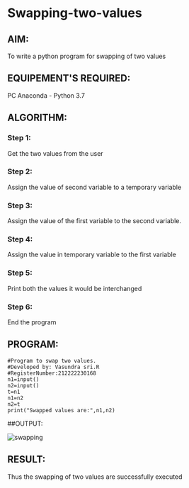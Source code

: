 # Swapping-two-values
## AIM:
To write a python program for swapping of two values
## EQUIPEMENT'S REQUIRED: 
PC
Anaconda - Python 3.7
## ALGORITHM: 
### Step 1:
Get the two values from the user
### Step 2: 
Assign the value of second variable to a temporary variable 
### Step 3: 
Assign the value of the first variable to the second variable.
### Step 4:  
Assign the value in temporary variable to the first variable
### Step 5: 
Print both the values it would be interchanged
### Step 6: 
End the program
## PROGRAM:
```
#Program to swap two values.
#Developed by: Vasundra sri.R
#RegisterNumber:212222230168
n1=input()
n2=input()
t=n1
n1=n2
n2=t
print("Swapped values are:",n1,n2)
```
##OUTPUT:

![swapping](https://user-images.githubusercontent.com/119393983/226616214-5c978975-9c02-4dee-9ccf-33230442ec3c.png)

## RESULT:
Thus the swapping of two values are successfully executed



